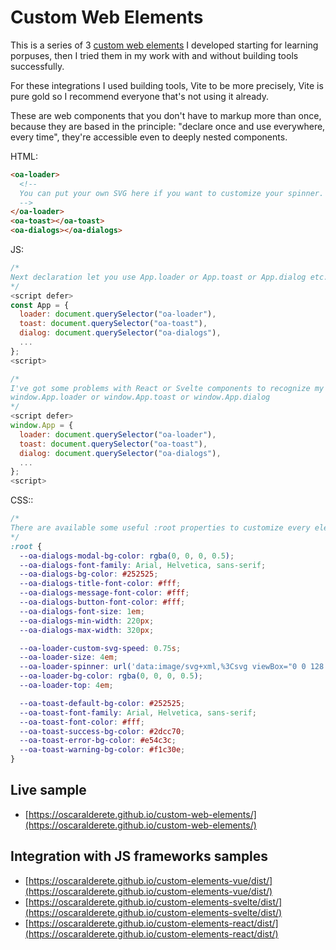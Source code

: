 # Custom Web Elements

This is a series of 3 <a href="https://developer.mozilla.org/en-US/docs/Web/Web_Components/Using_custom_elements" target="_blank">custom web elements</a> I developed starting for learning porpuses, then I tried them in my work with and without building tools successfully.

For these integrations I used building tools, Vite to be more precisely, Vite is pure gold so I recommend everyone that's not using it already.

These are web components that you don't have to markup more than once, because they are based in the principle: "declare once and use everywhere, every time", they're accessible even to deeply nested components.

HTML:

```html
<oa-loader>
  <!--
  You can put your own SVG here if you want to customize your spinner. Please check the samples.
  -->
</oa-loader>
<oa-toast></oa-toast>
<oa-dialogs></oa-dialogs>
```

JS:

```js
/*
Next declaration let you use App.loader or App.toast or App.dialog etc. inside your code:
*/
<script defer>
const App = {
  loader: document.querySelector("oa-loader"),
  toast: document.querySelector("oa-toast"),
  dialog: document.querySelector("oa-dialogs"),
  ...
};
<script>
```

```js
/*
I've got some problems with React or Svelte components to recognize my App variable, in that case the trick is to give to your variable 'App' the global scope, actually 'window' makes it accessible everywhere using the notation:
window.App.loader or window.App.toast or window.App.dialog
*/
<script defer>
window.App = {
  loader: document.querySelector("oa-loader"),
  toast: document.querySelector("oa-toast"),
  dialog: document.querySelector("oa-dialogs"),
  ...
};
<script>

```

CSS::

```css
/*
There are available some useful :root properties to customize every element. Below are listed all of them with their default values:
*/
:root {
  --oa-dialogs-modal-bg-color: rgba(0, 0, 0, 0.5);
  --oa-dialogs-font-family: Arial, Helvetica, sans-serif;
  --oa-dialogs-bg-color: #252525;
  --oa-dialogs-title-font-color: #fff;
  --oa-dialogs-message-font-color: #fff;
  --oa-dialogs-button-font-color: #fff;
  --oa-dialogs-font-size: 1em;
  --oa-dialogs-min-width: 220px;
  --oa-dialogs-max-width: 320px;

  --oa-loader-custom-svg-speed: 0.75s;
  --oa-loader-size: 4em;
  --oa-loader-spinner: url('data:image/svg+xml,%3Csvg viewBox="0 0 128 128" version="1.1" xmlns="http://www.w3.org/2000/svg" xmlns:xlink="http://www.w3.org/1999/xlink" xml:space="preserve" x="0px" y="0" width="128" height="128"%3E%3Cpath fill="%23fff" opacity="0.25" d="M 14 64 C 14 36.3854 36.3854 14 64 14 C 91.6146 14 114 36.3854 114 64 C 114 91.6146 91.6146 114 64 114 C 36.3854 114 14 91.6146 14 64 ZM 0 64 C 0 99.3467 28.6533 128 64 128 C 99.3467 128 128 99.3467 128 64 C 128 28.6533 99.3467 0 64 0 C 28.6533 0 0 28.6533 0 64 Z"/%3E%3Cg%3E%3Cpath fill="%23fff" d="M 14 64 C 14 36.3854 36.3854 14 64 14 C 67.866 14 71 10.866 71 7 C 71 3.134 67.866 0 64 0 C 28.6533 0 0 28.6533 0 64 L 14 64 Z"/%3E%3CanimateTransform attributeName="transform" type="rotate" from="0 64 64" to="360 64 64" dur="0.75s" repeatCount="indefinite"/%3E%3C/g%3E%3C/svg%3E');
  --oa-loader-bg-color: rgba(0, 0, 0, 0.5);
  --oa-loader-top: 4em;

  --oa-toast-default-bg-color: #252525;
  --oa-toast-font-family: Arial, Helvetica, sans-serif;
  --oa-toast-font-color: #fff;
  --oa-toast-success-bg-color: #2dcc70;
  --oa-toast-error-bg-color: #e54c3c;
  --oa-toast-warning-bg-color: #f1c30e;
}
```

## Live sample

- [https://oscaralderete.github.io/custom-web-elements/](https://oscaralderete.github.io/custom-web-elements/)

## Integration with JS frameworks samples

- [https://oscaralderete.github.io/custom-elements-vue/dist/](https://oscaralderete.github.io/custom-elements-vue/dist/)
- [https://oscaralderete.github.io/custom-elements-svelte/dist/](https://oscaralderete.github.io/custom-elements-svelte/dist/)
- [https://oscaralderete.github.io/custom-elements-react/dist/](https://oscaralderete.github.io/custom-elements-react/dist/)
